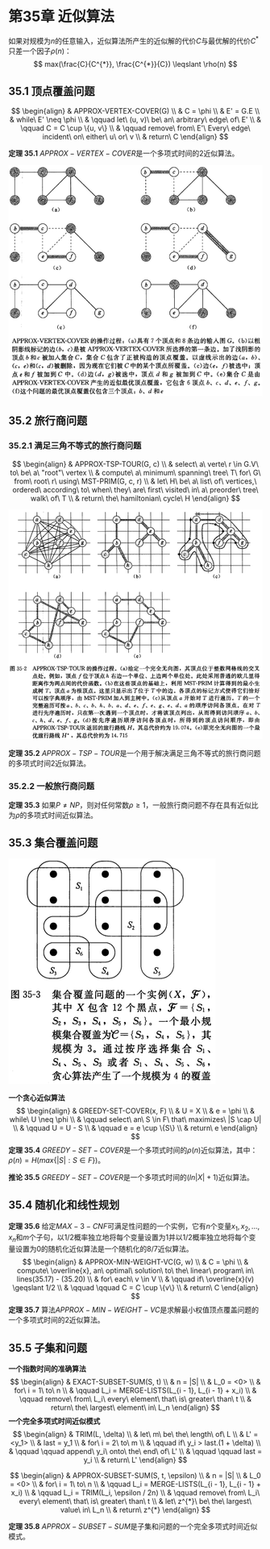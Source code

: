 # 第35章 近似算法



如果对规模为$n$的任意输入，近似算法所产生的近似解的代价$C$与最优解的代价$C^{*}$只差一个因子$\rho (n)$：
$$
max(\frac{C}{C^{*}}, \frac{C^{*}}{C}) \leqslant \rho(n)
$$

## 35.1 顶点覆盖问题

$$
\begin{align}
& APPROX-VERTEX-COVER(G) \\
& C = \phi \\
& E' = G.E \\
& while\ E' \neq \phi \\
& \qquad let\ (u, v)\ be\ an\ arbitrary\ edge\ of\ E' \\
& \qquad C = C \cup \{u, v\} \\
& \qquad remove\ from\ E'\ Every\ edge\ incident\ on\ either\ u\ or\ v \\
& return\ C
\end{align}
$$

**定理 35.1** $APPROX-VERTEX-COVER$是一个多项式时间的2近似算法。

![35_1](res/35_1.png)



## 35.2 旅行商问题

### 35.2.1 满足三角不等式的旅行商问题

$$
\begin{align}
& APPROX-TSP-TOUR(G, c) \\
& select\ a\ verte\ r \in G.V\ to\ be\ a\ "root"\ vertex \\
& compute\ a\ minimum\ spanning\ tree\ T\ for\ G\ from\ root\ r\ using\ MST-PRIM(G, c, r) \\
& let\ H\ be\ a\ list\ of\ vertices,\ ordered\ according\ to\ when\ they\ are\ first\ visited\ in\ a\ preorder\ tree\ walk\ of\ T \\
& return\ the\ hamiltonian\ cycle\ H
\end{align}
$$

![35_2](res/35_2.png)

**定理 35.2** $APPROX-TSP-TOUR$是一个用于解决满足三角不等式的旅行商问题的多项式时间2近似算法。

### 35.2.2 一般旅行商问题

**定理 35.3** 如果$P \neq NP$，则对任何常数$\rho \geqslant 1$，一般旅行商问题不存在具有近似比为$\rho$的多项式时间近似算法。



## 35.3 集合覆盖问题

![35_3](res/35_3.png)

**一个贪心近似算法**
$$
\begin{align}
& GREEDY-SET-COVER(x, F) \\
& U = X \\
& e = \phi \\
& while\ U \neq \phi \\
& \qquad select\ an\ S \in F\ that\ maximizes\ |S \cap U| \\
& \qquad U = U - S \\
& \qquad e = e \cup \{S\} \\
& return\ e
\end{align}
$$
**定理 35.4** $GREEDY-SET-COVER$是一个多项式时间的$\rho(n)$近似算法，其中：$\rho (n) = H(max\{|S|: S \in F \})$。

**推论 35.5** $GREEDY-SET-COVER$是一个多项式时间的$(ln |X| + 1)$近似算法。



## 35.4 随机化和线性规划

**定理 35.6** 给定$MAX-3-CNF$可满足性问题的一个实例，它有$n$个变量$x_1, x_2, ..., x_n$和$m$个子句，以$1/2$概率独立地将每个变量设置为$1$并以$1/2$概率独立地将每个变量设置为$0$的随机化近似算法是一个随机化的$8/7$近似算法。
$$
\begin{align}
& APPROX-MIN-WEIGHT-VC(G, w) \\
& C = \phi \\
& compute\ \overline{x}, an\ optimal\ solution\ to\ the\ linear\ program\ in\ lines(35.17) - (35.20) \\
& for\ each\ v \in V \\
& \qquad if\ \overline{x}(v) \geqslant 1/2 \\
& \qquad \qquad C = C \cup \{v\} \\
& return\ C
\end{align}
$$
**定理 35.7** 算法$APPROX-MIN-WEIGHT-VC$是求解最小权值顶点覆盖问题的一个多项式时间的2近似算法。



## 35.5 子集和问题

**一个指数时间的准确算法**
$$
\begin{align}
& EXACT-SUBSET-SUM(S, t) \\
& n = |S| \\
& L_0 = <0> \\
& for\ i = 1\ to\ n \\
& \qquad L_i = MERGE-LISTS(L_{i - 1}, L_{i - 1} + x_i) \\
& \qquad remove\ from\ L_i\ every\ element\ that\ is\ greater\ than\ t \\
& return\ the\ largest\ element\ in\ L_n
\end{align}
$$
**一个完全多项式时间近似模式**
$$
\begin{align}
& TRIM(L, \delta) \\
& let\ m\ be\ the\ length\ of\ L \\
& L' = <y_1> \\
& last = y_1 \\
& for\ i = 2\ to\ m \\
& \qquad if\ y_i > last.(1 + \delta) \\
& \qquad \qquad append\ y_i\ onto\ the\ end\ of\ L' \\
& \qquad \qquad last = y_i \\
& return\ L'
\end{align}
$$

$$
\begin{align}
& APPROX-SUBSET-SUM(S, t, \epsilon) \\
& n = |S| \\
& L_0 = <0> \\
& for\ i = 1\ to\ n \\
& \qquad L_i = MERGE-LISTS(L_{i - 1}, L_{i - 1} + x_i) \\
& \qquad L_i = TRIM(L_i, \epsilon / 2n) \\
& \qquad remove\ from\ L_i\ every\ element\ that\ is\ greater\ than\ t \\
& let\ z^{*}\ be\ the\ largest\ value\ in\ L_n \\
& return\ z^{*}
\end{align}
$$

**定理 35.8** $APPROX-SUBSET-SUM$是子集和问题的一个完全多项式时间近似模式。

